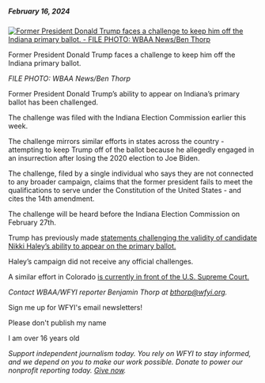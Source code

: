 ##### February 16, 2024

[![Former President Donald Trump faces a challenge to keep him off the Indiana primary ballot. - FILE PHOTO: WBAA News/Ben Thorp](https://www.wfyi.org/files/wfyi/articles/current/nra-trump-23-thorp-vdtzexkw.jpg)](https://www.wfyi.org/files/wfyi/articles/original/nra-trump-23-thorp-vdtzexkw.jpg "Former President Donald Trump faces a challenge to keep him off the Indiana primary ballot. - FILE PHOTO: WBAA News/Ben Thorp")

Former President Donald Trump faces a challenge to keep him off the Indiana primary ballot.

_FILE PHOTO: WBAA News/Ben Thorp_

Former President Donald Trump’s ability to appear on Indiana’s primary ballot has been challenged.

The challenge was filed with the Indiana Election Commission earlier this week.

The challenge mirrors similar efforts in states across the country - attempting to keep Trump off of the ballot because he allegedly engaged in an insurrection after losing the 2020 election to Joe Biden.

The challenge, filed by a single individual who says they are not connected to any broader campaign, claims that the former president fails to meet the qualifications to serve under the Constitution of the United States - and cites the 14th amendment.

The challenge will be heard before the Indiana Election Commission on February 27th.

Trump has previously made [statements challenging the validity of candidate Nikki Haley’s ability to appear on the primary ballot.](https://www.wfyi.org/news/articles/despite-trump-claims-candidate-nikki-haley-likely-has-enough-petition-signatures-to-appear-on-indiana-ballot)

Haley’s campaign did not receive any official challenges.

A similar effort in Colorado [is currently in front of the U.S. Supreme Court.](https://www.npr.org/2024/02/08/1229176555/supreme-court-trump-colorado-ballot)

_Contact WBAA/WFYI reporter Benjamin Thorp at [bthorp@wfyi.org](mailto:bthrop@wfyi.org)._

Sign me up for WFYI's email newsletters!

Please don't publish my name

I am over 16 years old

_Support independent journalism today. You rely on WFYI to stay informed, and we depend on you to make our work possible. Donate to power our nonprofit reporting today. [Give now](https://donate.wfyi.org/wfyi/give?utm_source=wfyi&utm_medium=direct&utm_campaign=article_ask)._